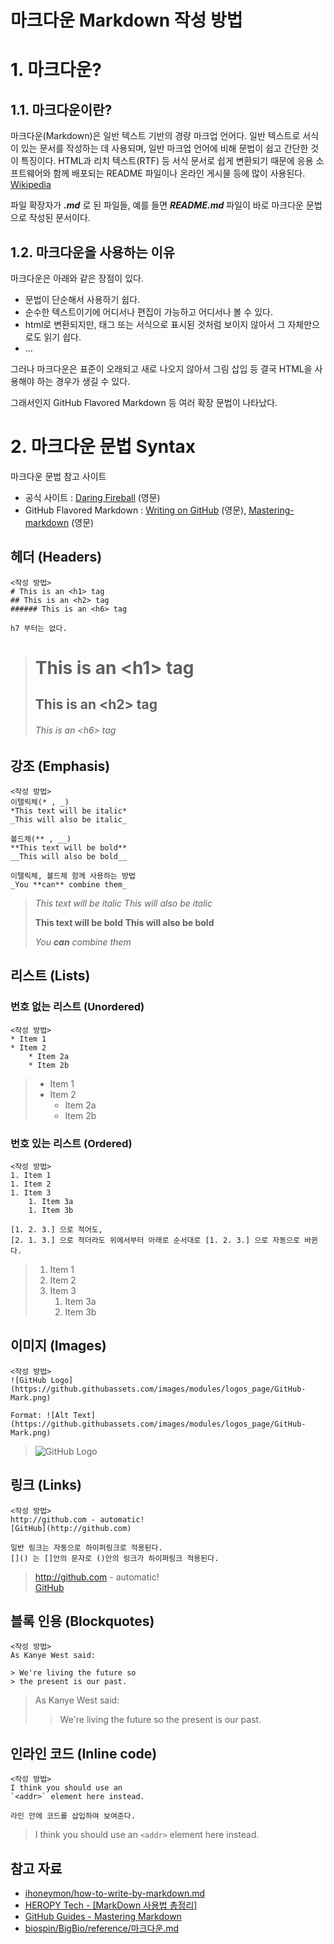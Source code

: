 # 마크다운 Markdown 작성 방법

# 1. 마크다운?

## 1.1. 마크다운이란?

마크다운(Markdown)은 일반 텍스트 기반의 경량 마크업 언어다. 일반 텍스트로 서식이 있는 문서를 작성하는 데 사용되며, 일반 마크업 언어에 비해 문법이 쉽고 간단한 것이 특징이다. HTML과 리치 텍스트(RTF) 등 서식 문서로 쉽게 변환되기 때문에 응용 소프트웨어와 함께 배포되는 README 파일이나 온라인 게시물 등에 많이 사용된다. [Wikipedia](https://ko.wikipedia.org/wiki/%EB%A7%88%ED%81%AC%EB%8B%A4%EC%9A%B4)

파일 확장자가 _**.md**_ 로 된 파일들, 예를 들면 _**README.md**_ 파일이 바로 마크다운 문법으로 작성된 문서이다.

## 1.2. 마크다운을 사용하는 이유
마크다운은 아래와 같은 장점이 있다.

- 문법이 단순해서 사용하기 쉽다.
- 순수한 텍스트이기에 어디서나 편집이 가능하고 어디서나 볼 수 있다.
- html로 변환되지만, 태그 또는 서식으로 표시된 것처럼 보이지 않아서 그 자체만으로도 읽기 쉽다. 
- ...

그러나 마크다운은 표준이 오래되고 새로 나오지 않아서 그림 삽입 등 결국 HTML을 사용해야 하는 경우가 생길 수 있다.

그래서인지 GitHub Flavored Markdown 등 여러 확장 문법이 나타났다.

# 2. 마크다운 문법 Syntax
마크다운 문법 참고 사이트
- 공식 사이트 : [Daring Fireball](https://daringfireball.net/projects/markdown/syntax) (영문)
- GitHub Flavored Markdown : [Writing on GitHub](https://docs.github.com/en/github/writing-on-github) (영문), [Mastering-markdown](https://guides.github.com/features/mastering-markdown/index.html) (영문)


## 헤더 (Headers)

```
<작성 방법>
# This is an <h1> tag
## This is an <h2> tag
###### This is an <h6> tag

h7 부터는 없다.
```

># This is an <h1\> tag
>## This is an <h2\> tag
>###### This is an <h6\> tag


## 강조 (Emphasis)
```
<작성 방법>
이탤릭체(* , _)
*This text will be italic*
_This will also be italic_

볼드체(** , __)
**This text will be bold**
__This will also be bold__

이탤릭체, 볼드체 함께 사용하는 방법
_You **can** combine them_
```
>*This text will be italic*
>_This will also be italic_
>
>**This text will be bold**
>__This will also be bold__
>
>_You **can** combine them_

## 리스트 (Lists)

### 번호 없는 리스트 (Unordered)
```
<작성 방법>
* Item 1
* Item 2
    * Item 2a
    * Item 2b
```
>* Item 1
>* Item 2
>    * Item 2a
>    * Item 2b

### 번호 있는 리스트 (Ordered)
```
<작성 방법>
1. Item 1
1. Item 2
1. Item 3
    1. Item 3a
    1. Item 3b

[1. 2. 3.] 으로 적어도,
[2. 1. 3.] 으로 적더라도 위에서부터 아래로 순서대로 [1. 2. 3.] 으로 자동으로 바뀐다.
```
>1. Item 1
>1. Item 2
>1. Item 3
>    1. Item 3a
>    1. Item 3b


## 이미지 (Images)
```
<작성 방법>
![GitHub Logo](https://github.githubassets.com/images/modules/logos_page/GitHub-Mark.png)

Format: ![Alt Text](https://github.githubassets.com/images/modules/logos_page/GitHub-Mark.png)
```
>![GitHub Logo](https://github.githubassets.com/images/modules/logos_page/GitHub-Mark.png)

## 링크 (Links)
```
<작성 방법>
http://github.com - automatic!
[GitHub](http://github.com)

일반 링크는 자동으로 하이퍼링크로 적용된다.
[]() 는 []안의 문자로 ()안의 링크가 하이퍼링크 적용된다.
```
>http://github.com - automatic!\
>[GitHub](http://github.com)

## 블록 인용 (Blockquotes)
```
<작성 방법>
As Kanye West said:

> We're living the future so
> the present is our past.
```    
>As Kanye West said:
>> We're living the future so
>> the present is our past.

## 인라인 코드 (Inline code)
```
<작성 방법>
I think you should use an
`<addr>` element here instead.

라인 안에 코드를 삽입하여 보여준다.
```
>I think you should use an
>`<addr>` element here instead.


## 참고 자료
- [ihoneymon/how-to-write-by-markdown.md](https://gist.github.com/ihoneymon/652be052a0727ad59601)
- [HEROPY Tech - [MarkDown 사용법 총정리]](https://heropy.blog/2017/09/30/markdown/)
- [GitHub Guides - Mastering Markdown](https://guides.github.com/features/mastering-markdown/index.html)
- [biospin/BigBio/reference/마크다운.md](https://github.com/biospin/BigBio/blob/master/reference/%EB%A7%88%ED%81%AC%EB%8B%A4%EC%9A%B4.md)